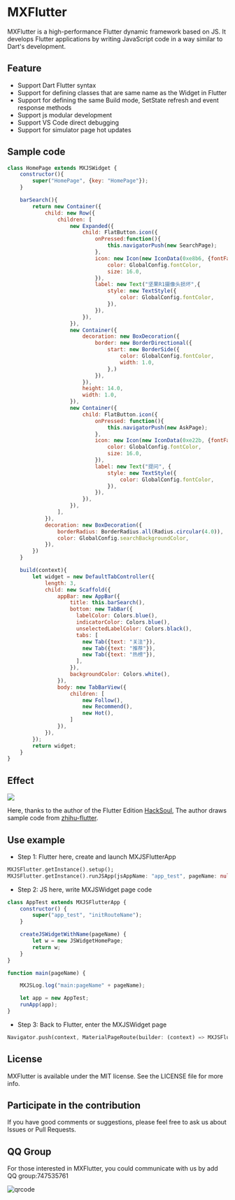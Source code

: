 # MXFlutter

MXFlutter is a high-performance Flutter dynamic framework based on JS. It develops Flutter applications by writing JavaScript code in a way similar to Dart's development.

## Feature

- Support Dart Flutter syntax
- Support for defining classes that are same name as the Widget in Flutter
- Support for defining the same Build mode, SetState refresh and event response methods
- Support js modular development
- Support VS Code direct debugging
- Support for simulator page hot updates

## Sample code

```JavaScript
class HomePage extends MXJSWidget {
    constructor(){
        super("HomePage", {key: "HomePage"});
    }

    barSearch(){
        return new Container({
            child: new Row({
                children: [
                    new Expanded({
                        child: FlatButton.icon({
                            onPressed:function(){
                                this.navigatorPush(new SearchPage);
                            },
                            icon: new Icon(new IconData(0xe8b6, {fontFamily: 'MaterialIcons'}),{
                                color: GlobalConfig.fontColor,
                                size: 16.0,
                            }),
                            label: new Text("坚果R1摄像头损坏",{
                                style: new TextStyle({
                                    color: GlobalConfig.fontColor,
                                }),
                            }),
                        }),
                    }),
                    new Container({
                        decoration: new BoxDecoration({
                            border: new BorderDirectional({
                                start: new BorderSide({
                                    color: GlobalConfig.fontColor,
                                    width: 1.0,
                                },)
                            }),
                        }),
                        height: 14.0,
                        width: 1.0,
                    }),
                    new Container({
                        child: FlatButton.icon({
                            onPressed: function(){
                                this.navigatorPush(new AskPage);
                            },
                            icon: new Icon(new IconData(0xe22b, {fontFamily: 'MaterialIcons'}),{
                                color: GlobalConfig.fontColor,
                                size: 16.0,
                            }),
                            label: new Text("提问", {
                                style: new TextStyle({
                                    color: GlobalConfig.fontColor,
                                }),
                            }),
                        }),
                    }),
                ],
            }),
            decoration: new BoxDecoration({
                borderRadius: BorderRadius.all(Radius.circular(4.0)),
                color: GlobalConfig.searchBackgroundColor,
            }),
        })
    }

    build(context){
        let widget = new DefaultTabController({
            length: 3,
            child: new Scaffold({
                appBar: new AppBar({
                    title: this.barSearch(),
                    bottom: new TabBar({
                      labelColor: Colors.blue(),
                      indicatorColor: Colors.blue(),
                      unselectedLabelColor: Colors.black(),
                      tabs: [
                        new Tab({text: "关注"}),
                        new Tab({text: "推荐"}),
                        new Tab({text: "热榜"}),
                      ],
                    }),
                    backgroundColor: Colors.white(),
                }),
                body: new TabBarView({
                    children: [
                        new Follow(),
                        new Recommend(),
                        new Hot(),
                    ]
                }),
            }),
        });
        return widget;
    }
}
``` 

## Effect

![](https://github.com/langbluesky/Image/blob/master/demo_0.gif?raw=true)

Here, thanks to the author of the Flutter Edition [HackSoul](https://github.com/HackSoul), The author draws sample code from [zhihu-flutter](https://github.com/HackSoul/zhihu-flutter).

## Use example

* Step 1: Flutter here, create and launch MXJSFlutterApp

```Dart
MXJSFlutter.getInstance().setup();
MXJSFlutter.getInstance().runJSApp(jsAppName: "app_test", pageName: null);
```

* Step 2: JS here, write MXJSWidget page code

```JavaScript
class AppTest extends MXJSFlutterApp {
    constructor() {
        super("app_test", "initRouteName");
    }

    createJSWidgetWithName(pageName) {
        let w = new JSWidgetHomePage;
        return w;
    }
}

function main(pageName) {

    MXJSLog.log("main:pageName" + pageName);

    let app = new AppTest;
    runApp(app);
}
``` 

* Step 3: Back to Flutter, enter the MXJSWidget page

```Dart
Navigator.push(context, MaterialPageRoute(builder: (context) => MXJSFlutter.getInstance().navigatorPushWithPageName("JSWidgetHomePage")));
``` 

## License

MXFlutter is available under the MIT license. See the LICENSE file for more info.

## Participate in the contribution

If you have good comments or suggestions, please feel free to ask us about Issues or Pull Requests.

## QQ Group

For those interested in MXFlutter, you could communicate with us by add QQ group:747535761

![qrcode](https://github.com/langbluesky/Image/blob/master/qrcode.png?raw=true)



